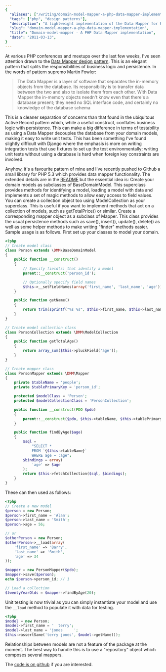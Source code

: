 ```yaml
---
{
  "aliases": ["/writing/domain-model-mapper-a-php-data-mapper-implementation"],
  "tags": ["php", "design patterns"],
  "description": "A lightweight implementation of the Data Mapper for PHP 5.3",
  "slug": "domain-model-mapper-a-php-data-mapper-implementation",
  "title": "Domain-model-mapper - A PHP Data Mapper implementation",
  "date": "2011-03-13",
}
---
```


At various PHP conferences and meetups over the last few weeks, I've seen
attention drawn to the
[Data Mapper design pattern](http://martinfowler.com/eaaCatalog/dataMapper.html).
This is an elegant pattern that splits the responsibilities of business logic
and persistence. In the words of pattern supremo Martin Fowler:

> The Data Mapper is a layer of software that separates the in-memory objects
> from the database. Its responsibility is to transfer data between the two and
> also to isolate them from each other. With Data Mapper the in-memory objects
> needn't know even that there's a database present; they need no SQL interface
> code, and certainly no knowledge of the database schema

This is a cleaner separation of concerns than that found in the ubiquitous
Active Record pattern which, while a useful construct, conflates business logic
with persistence. This can make a big difference in terms of testability as
using a Data Mapper decouples the database from your domain models, making it
easy to write unit tests. This has been something I've found slightly difficult
with Django where the emphasis is more on writing integration tests that use
fixtures to set up the test environmentally; writing unit tests without using a
database is hard when foreign key constraints are involved.

Anyhow, it's a favourite pattern of mine and I've recently pushed to Github a
small library for PHP 5.3 which provides data mapper functionality. The extended
details are in the
[README](https://github.com/codeinthehole/domain-model-mapper) but the essential
idea is: Create your domain models as subclasses of BaseDomainModel. This
superclass provides methods for identifying a model, loading a model with data
and implements a set of magic methods to allow easy access to field values. You
can create a collection object too using ModelCollection as your superclass.
This is useful if you want to implement methods that act on a collection of
models, such as getTotalPrice() or similar. Create a corresponding mapper object
as a subclass of Mapper. This class provides the usual persistence methods such
as save(), insert(), update(), delete() as well as some helper methods to make
writing "finder" methods easier. Sample usage is as follows. First set up your
classes to model your domain.

```php
<?php
// Create model class
class Person extends \DMM\BaseDomainModel
{
    public function __construct()
    {
        // Specify field(s) that identify a model
        parent::__construct('person_id');

        // Optionally specify field names
        $this->__setFieldNames(array('first_name', 'last_name', 'age'));
    }

    public function getName()
    {
        return trim(sprintf("%s %s", $this->first_name, $this->last_name));
    }
}

// Create model collection class
class PersonCollection extends \DMM\ModelCollection
{
    public function getTotalAge()
    {
        return array_sum($this->pluckField('age'));
    }
}

// Create mapper class
class PersonMapper extends \DMM\Mapper
{
    private $tableName = 'people';
    private $tablePrimaryKey = 'person_id';

    protected $modelClass = 'Person';
    protected $modelCollectionClass = 'PersonCollection';

    public function __construct(PDO $pdo)
    {
        parent::__construct($pdo, $this->tableName, $this->tablePrimaryKey);
    }

    public function findByAge($age)
    {
        $sql =
            "SELECT *
            FROM `{$this->tableName}`
            WHERE age = :age";
        $bindings = array(
            'age' => $age
        );
        return $this->fetchCollection($sql, $bindings);
    }
}
```

These can then used as follows:

```php
<?php
// Create a new model
$person = new Person;
$person->first_name = 'Alan';
$person->last_name = 'Smith';
$person->age = 56;

// or
$otherPerson = new Person;
$otherPerson->__load(array(
    'first_name' => 'Barry',
    'last_name' => 'Smith',
    'age' => 34
));

$mapper = new PersonMapper($pdo);
$mapper->save($person);
echo $person->person_id; // 1

// Load a collection
$twentyYearOlds = $mapper->findByAge(20);
```

Unit testing is now trivial as you can simply instantiate your model and use the
`__load` method to populate it with data for testing.

```php
<?php
$model = new Person;
$model->first_name = '  terry';
$model->last_name = 'jones     ';
$this->assertSame('terry jones', $model->getName());
```

Relationships between models are not a feature of the package at the moment. The
best way to handle this is to use a "repository" object which composes several
mappers.

The [code is on github](https://github.com/codeinthehole/domain-model-mapper) if
you are interested.
